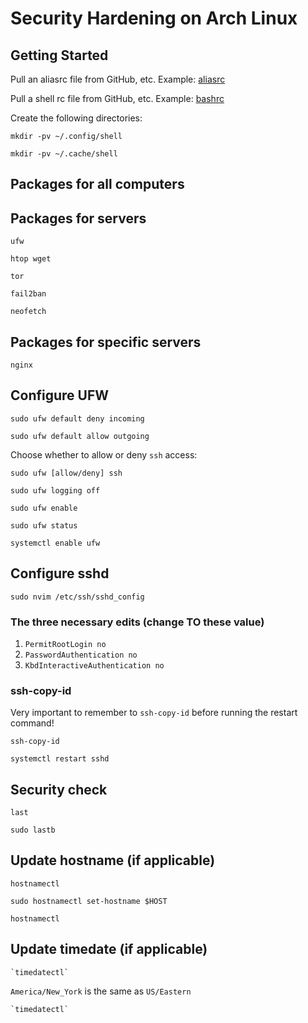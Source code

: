 # Security Hardening on Arch Linux
## Getting Started

Pull an aliasrc file from GitHub, etc. Example: [aliasrc](https://github.com/DavidVogelxyz/dotfiles/blob/main/.config/shell/aliasrc-arch-server)

Pull a shell rc file from GitHub, etc. Example: [bashrc](https://github.com/DavidVogelxyz/dotfiles/blob/main/.config/shell/bashrc)

Create the following directories:
```
mkdir -pv ~/.config/shell

mkdir -pv ~/.cache/shell
```

## Packages for all computers


## Packages for servers
```
ufw

htop wget

tor

fail2ban

neofetch
```
## Packages for specific servers
```
nginx
```

## Configure UFW
```
sudo ufw default deny incoming

sudo ufw default allow outgoing
```
Choose whether to allow or deny `ssh` access:
```
sudo ufw [allow/deny] ssh
```
```
sudo ufw logging off

sudo ufw enable

sudo ufw status

systemctl enable ufw
```
## Configure sshd
```
sudo nvim /etc/ssh/sshd_config
```
### The three necessary edits (change TO these value)

1. `PermitRootLogin no`
1. `PasswordAuthentication no`
1. `KbdInteractiveAuthentication no`

### ssh-copy-id

Very important to remember to `ssh-copy-id` before running the restart command!
```
ssh-copy-id

systemctl restart sshd
```
## Security check
```
last

sudo lastb
```
## Update hostname (if applicable)
```
hostnamectl

sudo hostnamectl set-hostname $HOST

hostnamectl
```
## Update timedate (if applicable)
```
`timedatectl`
```
`America/New_York` is the same as `US/Eastern`
```
`timedatectl`
```
